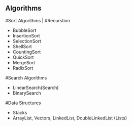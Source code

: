 ## Algorithms

#Sort Algorithms | #Recurstion
  - BubbleSort
  - InsertionSort
  - SelectionSort
  - ShellSort
  - CountingSort
  - QuickSort
  - MergeSort
  - RadixSort

#Search Algorithms
  - LinearSearch(Search)
  - BinarySearch
  
#Data Structures
  - Stacks
  - ArrayList, Vectors, LinkedList, DoubleLinkedList (Lists)
